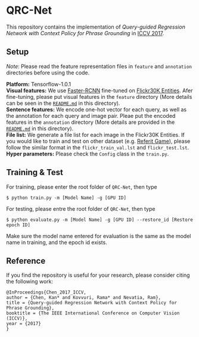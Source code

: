 # QRC-Net

This repository contains the implementation of *Query-guided Regression Network with Context Policy for Phrase Grounding* in [ICCV 2017](http://openaccess.thecvf.com/content_ICCV_2017/papers/Chen_Query-Guided_Regression_Network_ICCV_2017_paper.pdf).

## Setup

*Note*: Please read the feature representation files in ```feature``` and ```annotation``` directories before using the code.

**Platform:** Tensorflow-1.0.1<br/>
**Visual features:** We use [Faster-RCNN](https://github.com/endernewton/tf-faster-rcnn) fine-tuned on [Flickr30K Entities](http://web.engr.illinois.edu/~bplumme2/Flickr30kEntities/). Afer fine-tuning, please put visual features in the ```feature``` directory (More details can be seen in the [```README.md```](./feature/README.md) in this directory).<br/>
**Sentence features:** We encode one-hot vector for each query, as well as the annotation for each query and image pair. Pleae put the encoded features in the ```annotation``` directory (More details are provided in the [```README.md```](./annotation/README.md) in this directory).<br/>
**File list:** We generate a file list for each image in the Flickr30K Entities. If you would like to train and test on other dataset (e.g. [Referit Game](http://tamaraberg.com/referitgame/)), please follow the similar format in the ```flickr_train_val.lst``` and ```flickr_test.lst```.<br/>
**Hyper parameters:** Please check the ```Config``` class in the ```train.py```.

## Training & Test

For training, please enter the root folder of ```QRC-Net```, then type
```
$ python train.py -m [Model Name] -g [GPU ID]
```
For testing, please entre the root folder of ```QRC-Net```, then type
```
$ python evaluate.py -m [Model Name] -g [GPU ID] --restore_id [Restore epoch ID]
```
Make sure the model name entered for evaluation is the same as the model name in training, and the epoch id exists.

## Reference

If you find the repository is useful for your research, please consider citing the following work:
```
@InProceedings{Chen_2017_ICCV,
author = {Chen, Kan* and Kovvuri, Rama* and Nevatia, Ram}, 
title = {Query-guided Regression Network with Context Policy for Phrase Grounding},
booktitle = {The IEEE International Conference on Computer Vision (ICCV)},
year = {2017} 
}
```